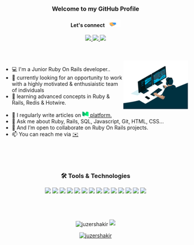 <!-- <h3 align="center"><img src ="https://github.com/JuzerShakir/JuzerShakir/blob/main/Earth.gif" height="25px"/><i>..hey there folks..</i> <img src="https://media.giphy.com/media/hvRJCLFzcasrR4ia7z/giphy.gif" height="25px"/></h3> -->

<h3 align="center">Welcome to my GitHub Profile</h3>

<div align="center">
<h4 align="center">Let's connect<img src="https://github.com/JuzerShakir/JuzerShakir/blob/main/Handshake.gif" height="20px"/></h4>
<a href="https://www.twitter.com/Juzer_Shakir/">
    <img src="https://img.shields.io/badge/Twitter-1DA1F2?style=for-the-badge&logo=twitter&logoColor=white" />
</a>

<a href="https://www.linkedin.com/in/juzershakir/">
    <img src="https://img.shields.io/badge/linkedin-%230077B5.svg?&style=for-the-badge&logo=linkedin&logoColor=white" />
</a>

<a href="https://juzer-shakir.medium.com/">
    <img src="https://img.shields.io/badge/Medium-248f24?style=for-the-badge&logo=medium&logoColor=black" />
</a>

<!-- <a href="https://stackoverflow.com/users/16958765/">
    <img src="https://img.shields.io/badge/Stack_Overflow-FE7A16?style=for-the-badge&logo=stack-overflow&logoColor=white" />
</a> -->

<!-- <a href="https://www.hackerrank.com/juzershakir">
    <img src="https://img.shields.io/badge/-Hackerrank-2EC866?style=for-the-badge&logo=HackerRank&logoColor=white" />
</a> -->

<!-- <a href="">
  <img src="https://img.shields.io/badge/Telegram-2CA5E0?style=for-the-badge&logo=telegram&logoColor=white"/>
</a>
 -->
</div>

<br/>
<br/>
<br/>

 <img align="right" src="https://github.com/JuzerShakir/JuzerShakir/blob/main/github_header.gif" width = "35%"/>
 
 - 💻 I'm a Junior Ruby On Rails developer..<br/>
 - 🔭 currently looking for an opportunity to work with a highly motivated & enthusiaistic team of individuals<br/>
 - 🌱 learning advanced concepts in Ruby & Rails, Redis & Hotwire.<br/>
<!--  - 🤝 I’m looking for help with <a href="https://github.com/JuzerShakir/github-action-test">GitHub Action Test</a><br/> -->
 - 📝 I regularly write articles on <a href="https://juzer-shakir.medium.com/" target="_blank"><img alt = "Juzer Shakir | Medium" width="17px" src="https://github.com/JuzerShakir/JuzerShakir/blob/main/medium_logo.png" /> platform.</a><br/>
 - 💬 Ask me about Ruby, Rails, SQL, Javascript, Git, HTML, CSS...<br/>
 - 👯 And I’m open to collaborate on Ruby On Rails projects.<br/>
 - 📫 You can reach me via <a href="mailto:juzershakir.webdev@gmail.com">✉️</a><br/>

<br/>
<br/>
<br/>

<div align="center">
    <h3 align="center">🛠 Tools & Technologies</h3>
    <img src="https://img.shields.io/badge/Ruby-CC342D?style=for-the-badge&logo=ruby&logoColor=white" />
    <img src="https://img.shields.io/badge/Ruby%20on%20Rails-CC0000?style=for-the-badge&logo=ruby-on-rails&logoColor=white&logoWidth=20"/>
    <img src="https://img.shields.io/badge/javascript-%23323330.svg?style=for-the-badge&logo=javascript&logoColor=%23F7DF1E" />
    <img src="https://img.shields.io/badge/mysql-%2300f.svg?style=for-the-badge&logo=mysql&logoColor=white" />
    <img src="https://img.shields.io/badge/postgres-%23316192.svg?style=for-the-badge&logo=postgresql&logoColor=white" />
    <img src="https://img.shields.io/badge/Git-F05032?style=for-the-badge&logo=git&logoColor=white" />
    <img src="https://img.shields.io/badge/HTML5-E34F26?style=for-the-badge&logo=html5&logoColor=white" />
    <img src="https://img.shields.io/badge/CSS3-1572B6?style=for-the-badge&logo=css3&logoColor=white" />
    <img src="https://img.shields.io/badge/bootstrap%20-%23563D7C.svg?&style=for-the-badge&logo=bootstrap&logoColor=white"/>
    <img src="https://img.shields.io/badge/Python-FFD43B?style=for-the-badge&logo=python&logoColor=darkgreen" />
    <img src="https://img.shields.io/badge/Markdown-000000?style=for-the-badge&logo=markdown&logoColor=white" />
    <img src="https://img.shields.io/badge/Jupyter%20Notebook-F37626?style=for-the-badge&logo=jupyter&logoColor=black" />
    <img src="https://img.shields.io/badge/shell_script%20-%23121011.svg?&style=for-the-badge&logo=gnu-bash&logoColor=white"/>
    <img src="https://img.shields.io/badge/linux-FCC624?style=for-the-badge&logo=linux&logoColor=black" />
</div>

<br/>
<br/>
<br/>

<!-- <h3 align="center">⌨️ My Coding Activity</h3>
<div align="center">
  <a href="https://wakatime.com/@JuzerShakir"><img src="https://img.shields.io/badge/wakatime-000000?style=for-the-badge&logo=wakatime&logoColor=white" /></a>
    <img src="https://visitor-badge-reloaded.herokuapp.com/badge?page_id=juzershakir&color=303030&lcolor=000000&style=for-the-badge&logo=Github"/>
</div>
 -->
 
<br/>

<div align="center">
  <img width="65%" align="center" src="https://github-readme-streak-stats.herokuapp.com/?user=juzershakir&theme=dark&hide_border=true" alt="juzershakir" />
    
   <img width="65%" src="https://github-readme-stats.vercel.app/api?username=JuzerShakir&count_private=true&show_icons=true&hide_border=true&theme=github_dark&cache_seconds=1800&include_all_commits=1&custom_title=GitHub-Status"/>
  
  <a href="https://github.com/ryo-ma/github-profile-trophy"><img src="https://github-profile-trophy.vercel.app/?username=juzershakir&column=3&margin-w=30&margin-h=25&theme=darkhub&row=2&no-frame=true&no-bg=true" alt="juzershakir" /></a>

</div>


<!--
[![Dev.to](https://github-readme-stats.vercel.app/api/pin/?username=thepracticaldev&repo=dev.to)](https://github.com/thepracticaldev/dev.to)

-->

